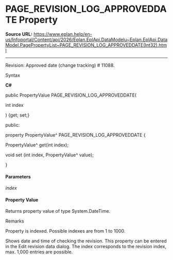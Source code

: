 # PAGE_REVISION_LOG_APPROVEDDATE Property

**Source URL:** https://www.eplan.help/en-us/Infoportal/Content/api/2026/Eplan.EplApi.DataModelu~Eplan.EplApi.DataModel.PagePropertyList~PAGE_REVISION_LOG_APPROVEDDATE(Int32).html

---

Revision: Approved date (change tracking) # 11088.

Syntax

**C#**



public PropertyValue PAGE_REVISION_LOG_APPROVEDDATE( 

   int index

) {get; set;}

public:

property PropertyValue^ PAGE_REVISION_LOG_APPROVEDDATE {

   PropertyValue^ get(int index);

   void set (int index, PropertyValue^ value);

}


#### Parameters

*index*

#### Property Value

Returns property value of type System.DateTime.

Remarks

Property is indexed. Possible indexes are from 1 to 1000.

Shows date and time of checking the revision. This property can be entered in the Edit revision data dialog. The index corresponds to the revision index, max. 1,000 entries are possible.
